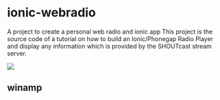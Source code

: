 # ionic-webradio
A project to create a personal web radio and ionic app
This project is the source code of a tutorial on how to build an Ionic/Phonegap Radio Player and display any information which is provided by the SHOUTcast stream server.

[![](https://mermaid.ink/img/eyJjb2RlIjoic3RhdGVEaWFncmFtXG5cdFdpbmFtcCAtLT4gU2hvdXRjYXN0XG5cdFNob3V0Y2FzdCAtLT4gbmdyb2tcblx0bmdyb2sgLS0-IGlvbmljX2FwcDFcbiAgbmdyb2sgLS0-IGlvbmljX2FwcDJcbiAgbmdyb2sgLS0-IGlvbmljX2FwcDMgXG5cdFx0XHRcdFx0IiwibWVybWFpZCI6eyJ0aGVtZSI6ImRlZmF1bHQifX0)](https://mermaid.ink/img/eyJjb2RlIjoic3RhdGVEaWFncmFtXG5cdFdpbmFtcCAtLT4gU2hvdXRjYXN0XG5cdFNob3V0Y2FzdCAtLT4gbmdyb2tcblx0bmdyb2sgLS0-IGlvbmljX2FwcDFcbiAgbmdyb2sgLS0-IGlvbmljX2FwcDJcbiAgbmdyb2sgLS0-IGlvbmljX2FwcDMgXG5cdFx0XHRcdFx0IiwibWVybWFpZCI6eyJ0aGVtZSI6ImRlZmF1bHQifX0)

## winamp
